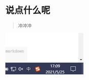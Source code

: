 # 说点什么呢

> 冲冲冲



![image-20210525170959536](https://raw.githubusercontent.com/pycainiao/open-car-talk/main/kye/image-20210525170959536.png?token=AFAZ6N5W2L3V5PPGVI7QI33AVS7SM)

